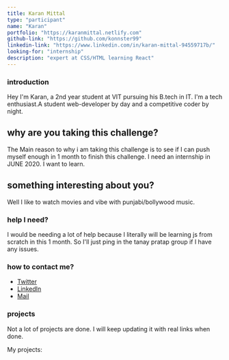 ```yaml
---
title: Karan Mittal
type: "participant"
name: "Karan"
portfolio: "https://karanmittal.netlify.com"
github-link: "https://github.com/konnster99"
linkedin-link: "https://www.linkedin.com/in/karan-mittal-94559717b/"
looking-for: "internship"
description: "expert at CSS/HTML learning React"
---
```


### introduction

Hey I'm Karan, a 2nd year student at VIT pursuing his B.tech in IT. I'm a tech enthusiast.A student web-developer by day and a competitive coder by night.

## why are you taking this challenge?

The Main reason to why i am taking this challenge is to see if I can push myself enough in 1 month to finish this challenge.
I need an internship in JUNE 2020.
I want to learn.

## something interesting about you?

Well I like to watch movies and vibe with punjabi/bollywood music.

### help I need?

I would be needing a lot of help because I literally will be learning js from scratch in this 1 month. So I'll just ping in the tanay pratap group if I have any issues.

### how to contact me?

- [Twitter](https://twitter.com/nanokoder)
- [LinkedIn](https://www.linkedin.com/in/karan-mittal-94559717b/)
- [Mail](karanmittal20@gmail.com)

### projects

Not a lot of projects are done. I will keep updating it with real links when done.

My projects:
